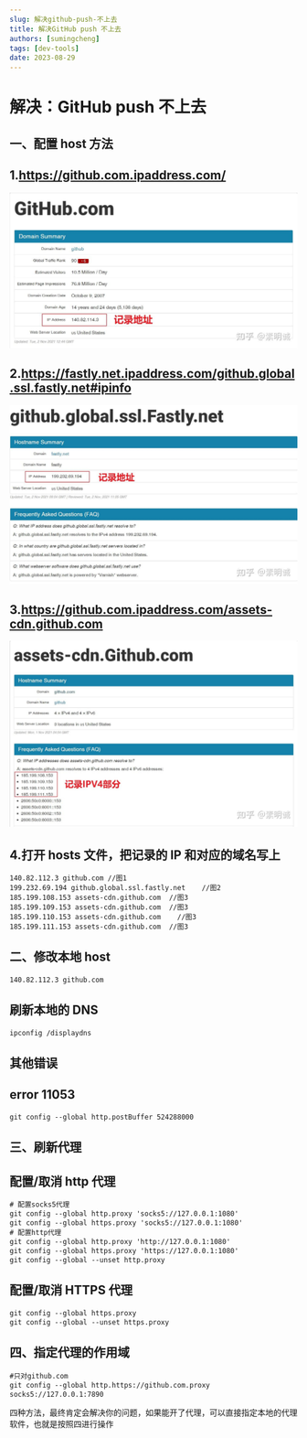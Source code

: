 ```yaml
---
slug: 解决github-push-不上去
title: 解决GitHub push 不上去
authors: [sumingcheng]
tags: [dev-tools]
date: 2023-08-29
---
```


# 解决：GitHub push 不上去

## 一、配置 host 方法

## 1.https://github.com.ipaddress.com/

![12c873d84a956c9ad9c37eefcc30f934](../image/12c873d84a956c9ad9c37eefcc30f934.jpg)

## 2.https://fastly.net.ipaddress.com/github.global.ssl.fastly.net#ipinfo

![ef152ae3bf890ac8ed00326087af6e7e](../image/ef152ae3bf890ac8ed00326087af6e7e.jpg)

## 3.https://github.com.ipaddress.com/assets-cdn.github.com

![961478a1d45f15436e95c381153e2cc9](../image/961478a1d45f15436e95c381153e2cc9.jpg)

## 4.打开 hosts 文件，把记录的 IP 和对应的域名写上

```
140.82.112.3 github.com //图1
199.232.69.194 github.global.ssl.fastly.net    //图2
185.199.108.153 assets-cdn.github.com  //图3
185.199.109.153 assets-cdn.github.com  //图3
185.199.110.153 assets-cdn.github.com	 //图3
185.199.111.153 assets-cdn.github.com  //图3
```

## 二、修改本地 host

```
140.82.112.3 github.com
```

## 刷新本地的 DNS

```
ipconfig /displaydns
```

## 其他错误

## error 11053

```
git config --global http.postBuffer 524288000
```

## 三、刷新代理

## 配置/取消 http 代理

```
# 配置socks5代理
git config --global http.proxy 'socks5://127.0.0.1:1080'
git config --global https.proxy 'socks5://127.0.0.1:1080'
# 配置http代理
git config --global http.proxy 'http://127.0.0.1:1080'
git config --global https.proxy 'https://127.0.0.1:1080'
git config --global --unset http.proxy
```

## 配置/取消 HTTPS 代理

```
git config --global https.proxy
git config --global --unset https.proxy
```

## 四、指定代理的作用域

```
#只对github.com
git config --global http.https://github.com.proxy socks5://127.0.0.1:7890
```

四种方法，最终肯定会解决你的问题，如果能开了代理，可以直接指定本地的代理软件，也就是按照四进行操作
